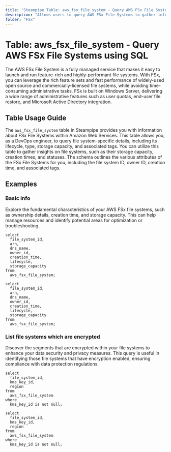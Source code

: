 ```yaml
---
title: "Steampipe Table: aws_fsx_file_system - Query AWS FSx File Systems using SQL"
description: "Allows users to query AWS FSx File Systems to gather information about the file system's details, including its lifecycle, type, storage capacity, and associated tags."
folder: "FSx"
---
```


# Table: aws_fsx_file_system - Query AWS FSx File Systems using SQL

The AWS FSx File System is a fully managed service that makes it easy to launch and run feature-rich and highly-performant file systems. With FSx, you can leverage the rich feature sets and fast performance of widely-used open source and commercially-licensed file systems, while avoiding time-consuming administrative tasks. FSx is built on Windows Server, delivering a wide range of administrative features such as user quotas, end-user file restore, and Microsoft Active Directory integration.

## Table Usage Guide

The `aws_fsx_file_system` table in Steampipe provides you with information about FSx File Systems within Amazon Web Services. This table allows you, as a DevOps engineer, to query file system-specific details, including its lifecycle, type, storage capacity, and associated tags. You can utilize this table to gather insights on file systems, such as their storage capacity, creation times, and statuses. The schema outlines the various attributes of the FSx File Systems for you, including the file system ID, owner ID, creation time, and associated tags.

## Examples

### Basic info
Explore the fundamental characteristics of your AWS FSx file systems, such as ownership details, creation time, and storage capacity. This can help manage resources and identify potential areas for optimization or troubleshooting.

```sql+postgres
select
  file_system_id,
  arn,
  dns_name,
  owner_id,
  creation_time,
  lifecycle,
  storage_capacity
from
  aws_fsx_file_system;
```

```sql+sqlite
select
  file_system_id,
  arn,
  dns_name,
  owner_id,
  creation_time,
  lifecycle,
  storage_capacity
from
  aws_fsx_file_system;
```

### List file systems which are encrypted
Discover the segments that are encrypted within your file systems to enhance your data security and privacy measures. This query is useful in identifying those file systems that have encryption enabled, ensuring compliance with data protection regulations.

```sql+postgres
select
  file_system_id,
  kms_key_id,
  region
from
  aws_fsx_file_system
where
  kms_key_id is not null;
```

```sql+sqlite
select
  file_system_id,
  kms_key_id,
  region
from
  aws_fsx_file_system
where
  kms_key_id is not null;
```